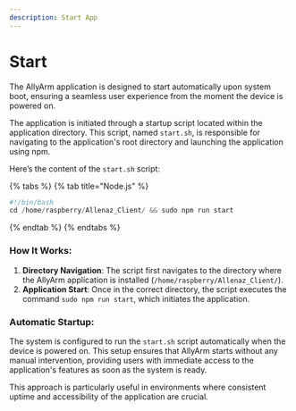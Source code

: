 ```yaml
---
description: Start App
---
```


# Start

The AllyArm application is designed to start automatically upon system boot, ensuring a seamless user experience from the moment the device is powered on.

The application is initiated through a startup script located within the application directory. This script, named `start.sh`, is responsible for navigating to the application's root directory and launching the application using npm.

Here’s the content of the `start.sh` script:

{% tabs %}
{% tab title="Node.js" %}
```javascript
#!/bin/bash
cd /home/raspberry/Allenaz_Client/ && sudo npm run start
```
{% endtab %}
{% endtabs %}

### How It Works:

1. **Directory Navigation**: The script first navigates to the directory where the AllyArm application is installed (`/home/raspberry/Allenaz_Client/`).
2. **Application Start**: Once in the correct directory, the script executes the command `sudo npm run start`, which initiates the application.

### Automatic Startup:

The system is configured to run the `start.sh` script automatically when the device is powered on. This setup ensures that AllyArm starts without any manual intervention, providing users with immediate access to the application's features as soon as the system is ready.

This approach is particularly useful in environments where consistent uptime and accessibility of the application are crucial.
